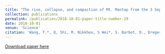 ```yaml
---
title: "The rise, collapse, and compaction of Mt. Mantap from the 3 September 2017, North Korean nuclear test"
collection: publications
permalink: /publication/2018-10-01-paper-title-number-29
date: 2018-10-01
venue: 'Science'
citation: 'Wang, T.*, Q, Shi, M. Nikkhoo, S Wei*, S. Barbot, D., Dreger*, R. Bürgmann, M. Motagh & Qi-Fu C. (2018), The rise, collapse, and compaction of Mt. Mantap from the 3 September 2017, North Korean nuclear test, Science, doi: 10.1126/science.aar7230'
---
```

[Download paper here](http://SARImgGeodesy.github.io/Science_nuclear.pdf)
